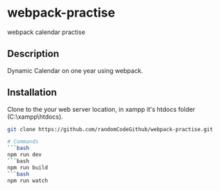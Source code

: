# webpack-practise
webpack calendar practise

## Description
Dynamic Calendar on one year using webpack.

## Installation

Clone to the your web server location, in xampp it's htdocs folder (C:\xampp\htdocs).

```bash
git clone https://github.com/randomCodeGithub/webpack-practise.git

# Commands
```bash
npm run dev
```bash
npm run build
```bash
npm run watch


